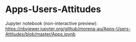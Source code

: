 # Apps-Users-Attitudes

Jupyter notebook (non-interactive preview): <br>
https://nbviewer.jupyter.org/github/morena-au/Apps-Users-Attitudes/blob/master/Apps.ipynb

